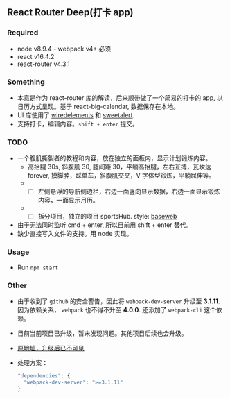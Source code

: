 ## React Router Deep(打卡 app)

### Required
* node v8.9.4 - webpack v4+ 必须
* react v16.4.2
* react-router v4.3.1

### Something
* 本意是作为 react-router 库的解读，后来顺带做了一个简易的打卡的 app, 以日历方式呈现。基于 react-big-calendar, 数据保存在本地。
* UI 库使用了 [wiredelements](https://github.com/wiredjs/wired-elements) 和 [sweetalert](https://sweetalert.js.org/docs/).
* 支持打卡，编辑内容。`shift + enter` 提交。

### TODO
* 一个腹肌撕裂者的教程和内容，放在独立的面板内，显示计划锻炼内容。
    * 高抬腿 30s, 斜腹肌 30, 腿间距 30，平躺高抬腿，左右互搏，瓦坎达 forever, 摸脚脖，踩单车，斜腹肌交叉，V 字体型锻炼，平躺屈伸等。
    * - [ ] 左侧悬浮的导航侧边栏，右边一面竖向显示数据，右边一面显示锻炼内容，一面显示月历。
    * - [ ] 拆分项目，独立的项目 sportsHub. style: [baseweb](https://baseweb.design/components/select/)
* 由于无法同时监听 cmd + enter, 所以目前用 shift + enter 替代。
* 缺少直接写入文件的支持。用 node 实现。

### Usage
* Run `npm start`

### Other

* 由于收到了 `github` 的安全警告，因此将 `webpack-dev-server` 升级至 **3.1.11**. 因为依赖关系， `webpack` 也不得不升至 **4.0.0**. 还添加了 `webpack-cli` 这个依赖。
* 目前当前项目已升级，暂未发现问题。其他项目后续也会升级。
* [原地址，升级后已不可见](https://github.com/kyriejoshua/react-tutorial/network/alert/react-router-deep/package.json/webpack-dev-server/open)
* 处理方案：

  ```javascript
  "dependencies": {
    "webpack-dev-server": ">=3.1.11"
  }
  ```

